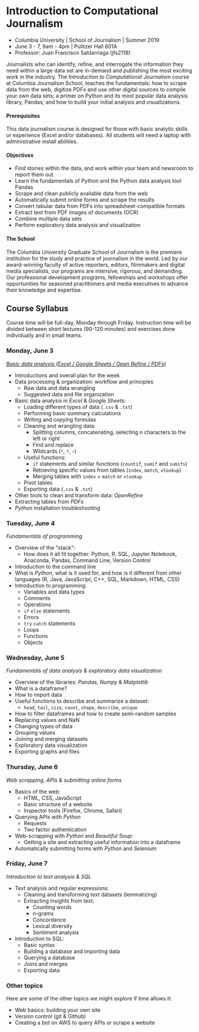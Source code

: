 # Introduction to Computational Journalism
* Columbia University | School of Journalism | Summer 2019
* June 3 - 7, 9am - 4pm | Pulitzer Hall 601A
* Professor: Juan Francisco Saldarriaga (jfs2118)

Journalists who can identify, refine, and interrogate the information they need within a large data set are in-demand and publishing the most exciting work in the industry. The *Introduction to Computational Journalism* course at Columbia Journalism School, teaches the fundamentals: how to scrape data from the web, digitize PDFs and use other digital sources to compile your own data sets; a primer on Python and its most popular data analysis library, Pandas; and how to build your initial analysis and visualizations.

#### Prerequisites
This data journalism course is designed for those with basic analytic skills or experience (Excel and/or databases). All students will need a laptop with administrative install abilities.

#### Objectives
* Find stories within the data, and work within your team and newsroom to report them out
* Learn the fundamentals of Python and the Python data analysis tool Pandas
* Scrape and clean publicly available data from the web
* Automatically submit online forms and scrape the results
* Convert tabular data from PDFs into spreadsheet-compatible formats
* Extract text from PDF images of documents (OCR)
* Combine multiple data sets
* Perform exploratory data analysis and visualization

#### The School
The Columbia University Graduate School of Journalism is the premiere institution for the study and practice of journalism in the world. Led by our award-winning faculty of active reporters, editors, filmmakers and digital media specialists, our programs are intensive, rigorous, and demanding. Our professional development programs, fellowships and workshops offer opportunities for seasoned practitioners and media executives to advance their knowledge and expertise.

## Course Syllabus
Course time will be full-day, Monday through Friday. Instruction time will be divided between short lectures (90-120 minutes) and exercises done individually and in small teams.

### Monday, June 3
[*Basic data analysis (Excel / Google Sheets / Open Refine / PDFs)*](01_Excel_GoogleSheets_OpenRefine_PDFs/README.md)
* Introductions and overall plan for the week
* Data processing & organization: workflow and principles
  * Raw data and data wrangling
  * Suggested data and file organization
* Basic data analysis in *Excel* & *Google Sheets*:
  * Loading different types of data (`.csv` & `.txt`)
  * Performing basic summary calculations
  * Writing and copying formulas
  * Cleaning and wrangling data:
    * Splitting columns, concatenating, selecting n characters to the left or right
    * Find and replace
    * Wildcards (`*`, `?`, `~`)
  * Useful functions:
    * `if` statements and similar functions (`countif`, `sumif` and `sumifs`)
    * Retrieving specific values from tables (`index`, `match`, `vlookup`)
    * Merging tables with `index` + `match` or `vlookup`
  * Pivot tables
  * Exporting data (`.csv` & `.txt`)
* Other tools to clean and transform data: *OpenRefine*
* Extracting tables from *PDFs*
* *Python* installation troubleshooting

### Tuesday, June 4
*Fundamentals of programming*
* Overview of the "stack":
  * How does it all fit together: Python, R, SQL, Jupyter Notebook, Anaconda, Pandas, Command Line, Version Control
* Introduction to the command line
* What is *Python*, what is it used for, and how is it different from other languages (R, Java, JavaScript, C++, SQL, Markdown, HTML, CSS)
* Introduction to programming:
  * Variables and data types
  * Comments
  * Operations
  * `if` `else` statements
  * Errors
  * `try` `catch` statements
  * Loops
  * Functions
  * Objects

### Wednesday, June 5
*Fundamentals of data analysis & exploratory data visualization*
* Overview of the libraries: *Pandas*, *Numpy* & *Matplotlib*
* What is a dataframe?
* How to import data
* Useful functions to describe and summarize a dataset:
  * `head`, `tail`, `size`, `count`, `shape`, `describe`, `unique`
* How to filter dataframes and how to create semi-random samples
* Replacing values and NaN
* Changing types of data
* Grouping values
* Joining and merging datasets
* Exploratory data visualization
* Exporting graphs and files

### Thursday, June 6
*Web scrapping, APIs & submitting online forms*
* Basics of the web:
  * HTML, CSS, JavaScript
  * Basic structure of a website
  * Inspector tools (Firefox, Chrome, Safari)
* Querying APIs with *Python*
  * Requests
  * Two factor authentication
* Web-scrapping with *Python* and *Beautiful Soup*:
  * Getting a site and extracting useful information into a dataframe
* Automatically submitting forms with *Python* and *Selenium*

### Friday, June 7
*Introduction to text analysis & SQL*
* Text analysis and regular expressions:
  * Cleaning and transforming text datasets (lemmatizing)
  * Extracting insights from text:
    * Counting words
    * n-grams
    * Concordance
    * Lexical diversity
    * Sentiment analysis
* Introduction to SQL:
  * Basic syntax
  * Building a database and importing data
  * Querying a database
  * Joins and merges
  * Exporting data

### Other topics
Here are some of the other topics we might explore if time allows it:
* Web basics: building your own site
* Version control (git & Github)
* Creating a bot on AWS to query APIs or scrape a website